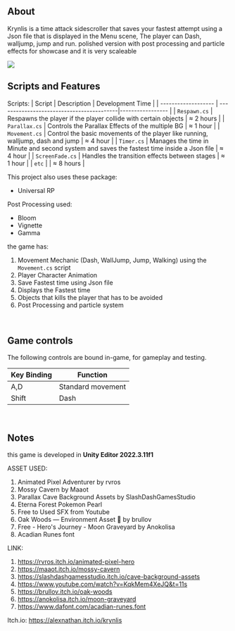 ## About
Krynlis is a time attack sidescroller that saves your fastest attempt using a Json file that is displayed in the Menu scene, The player can Dash, walljump, jump and run. 
polished version with post processing and particle effects for showcase and it is very scaleable 

<tbody>
    <tr>
      <td><img src="https://github.com/Alexander-NL/Krynlis/blob/main/Krynlis.gif"/></td>
    </tr>
<br>

## Scripts and Features
Scripts:
|  Script       | Description                                     | Development Time |
| ------------------- | ------------------------------------------|----------------- |
| `Respawn.cs` | Respawns the player if the player collide with certain objects | ≈ 2 hours |
| `Parallax.cs`  | Controls the Parallax Effects of the multiple BG | ≈ 1 hour |
| `Movement.cs`  | Control the basic movements of the player like running, walljump, dash and jump | ≈ 4 hour |
| `Timer.cs`  | Manages the time in Minute and second system and saves the fastest time inside a Json file | ≈ 4 hour |
| `ScreenFade.cs` | Handles the transition effects between stages | ≈ 1 hour |
| `etc`  | | ≈ 8 hours |

This project also uses these package:
- Universal RP

Post Processing used:
- Bloom
- Vignette
- Gamma

the game has:
1. Movement Mechanic (Dash, WallJump, Jump, Walking) using the `Movement.cs` script
2. Player Character Animation
3. Save Fastest time using Json file
4. Displays the Fastest time
5. Objects that kills the player that has to be avoided
6. Post Processing and particle system

<br>

## Game controls
The following controls are bound in-game, for gameplay and testing.

| Key Binding       | Function          |
| ----------------- | ----------------- |
| A,D           | Standard movement |
| Shift | Dash             |

<br>

## Notes
this game is developed in **Unity Editor 2022.3.11f1**

ASSET USED:
1. Animated Pixel Adventurer by rvros
2. Mossy Cavern by Maaot
3. Parallax Cave Background Assets by SlashDashGamesStudio
4. Eterna Forest Pokemon Pearl
5. Free to Used SFX from Youtube
6. Oak Woods — Environment Asset 🍂 by brullov
7. Free - Hero's Journey - Moon Graveyard by Anokolisa
8. Acadian Runes font

LINK:
1. https://rvros.itch.io/animated-pixel-hero
2. https://maaot.itch.io/mossy-cavern
3. https://slashdashgamesstudio.itch.io/cave-background-assets
4. https://www.youtube.com/watch?v=KqkMem4XeJQ&t=11s
6. https://brullov.itch.io/oak-woods
7. https://anokolisa.itch.io/moon-graveyard
8. https://www.dafont.com/acadian-runes.font

Itch.io:
https://alexnathan.itch.io/krynlis
